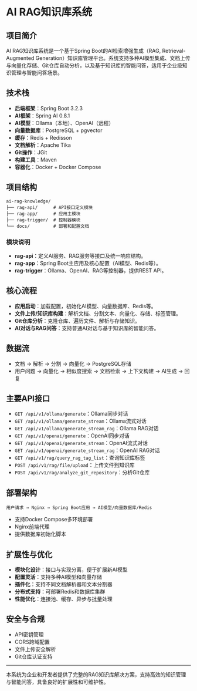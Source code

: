 # AI RAG知识库系统

## 项目简介

AI RAG知识库系统是一个基于Spring Boot的AI检索增强生成（RAG, Retrieval-Augmented Generation）知识库管理平台。系统支持多种AI模型集成、文档上传与向量化存储、Git仓库自动分析，以及基于知识库的智能问答，适用于企业级知识管理与智能问答场景。

## 技术栈
- **后端框架**：Spring Boot 3.2.3
- **AI框架**：Spring AI 0.8.1
- **AI模型**：Ollama（本地）、OpenAI（远程）
- **向量数据库**：PostgreSQL + pgvector
- **缓存**：Redis + Redisson
- **文档解析**：Apache Tika
- **Git操作**：JGit
- **构建工具**：Maven
- **容器化**：Docker + Docker Compose

## 项目结构
```
ai-rag-knowledge/
├── rag-api/      # API接口定义模块
├── rag-app/      # 应用主模块
├── rag-trigger/  # 控制器模块
└── docs/         # 部署和配置文档
```

### 模块说明
- **rag-api**：定义AI服务、RAG服务等接口及统一响应结构。
- **rag-app**：Spring Boot主应用及核心配置（AI模型、Redis等）。
- **rag-trigger**：Ollama、OpenAI、RAG等控制器，提供REST API。

## 核心流程
- **应用启动**：加载配置，初始化AI模型、向量数据库、Redis等。
- **文件上传/知识库构建**：解析文档、分割文本、向量化、存储、标签管理。
- **Git仓库分析**：克隆仓库、遍历文件、解析与存储知识。
- **AI对话与RAG问答**：支持普通AI对话与基于知识库的智能问答。

## 数据流
- 文档 → 解析 → 分割 → 向量化 → PostgreSQL存储
- 用户问题 → 向量化 → 相似度搜索 → 文档检索 → 上下文构建 → AI生成 → 回复

## 主要API接口
- `GET /api/v1/ollama/generate`：Ollama同步对话
- `GET /api/v1/ollama/generate_stream`：Ollama流式对话
- `GET /api/v1/ollama/generate_stream_rag`：Ollama RAG对话
- `GET /api/v1/openai/generate`：OpenAI同步对话
- `GET /api/v1/openai/generate_stream`：OpenAI流式对话
- `GET /api/v1/openai/generate_stream_rag`：OpenAI RAG对话
- `GET /api/v1/rag/query_rag_tag_list`：查询知识库标签
- `POST /api/v1/rag/file/upload`：上传文件到知识库
- `POST /api/v1/rag/analyze_git_repository`：分析Git仓库

## 部署架构
```
用户请求 → Nginx → Spring Boot应用 → AI模型/向量数据库/Redis
```
- 支持Docker Compose多环境部署
- Nginx前端代理
- 提供数据库初始化脚本

## 扩展性与优化
- **模块化设计**：接口与实现分离，便于扩展新AI模型
- **配置灵活**：支持多种AI模型和向量存储
- **插件化**：支持不同文档解析器和文本分割器
- **分布式支持**：可部署Redis和数据库集群
- **性能优化**：连接池、缓存、异步与批量处理

## 安全与合规
- API密钥管理
- CORS跨域配置
- 文件上传安全解析
- Git仓库认证支持

---
本系统为企业和开发者提供了完整的RAG知识库解决方案，支持高效的知识管理与智能问答，具备良好的扩展性和可维护性。 